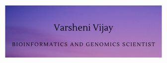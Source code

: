


![Header](./github-header-image1.png) 


<!--
✨🌹

**veryshiny/veryshiny** is a ✨ _special_ ✨ repository because its `README.md` (this file) appears on your GitHub profile.
## Hi there, please take a look at some of my projects.

Here are some ideas to get you started:

- 🔭 I’m currently working on ...
- 🌱 I’m currently learning ...
- 👯 I’m looking to collaborate on ...
- 🤔 I’m looking for help with ...
- 💬 Ask me about ...
- 📫 How to reach me: ...
- 😄 Pronouns: ...
- ⚡ Fun fact: ...

Ask me about pretty heatmap tips!

🌸✨
-->


